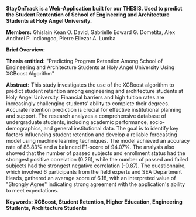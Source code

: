 **StayOnTrack is a Web-Application built for our THESIS. Used to predict the Student Rentention of School of Engineering and Architecture Students at Holy Angel University.**

**Members:**
Ghislain Kean O. David, 
Gabrielle Edward G. Dometita,
Alex Andhrei P. Indiongco, 
Pierre Ellezar A. Lumba

**Brief Overview:**

**Thesis entitled:**
"Predicting Program Retention Among School of Engineering and Architecture Students at Holy Angel University Using XGBoost Algorithm"

**Abstract:**
  This study investigates the use of the XGBoost algorithm to predict student retention among engineering and architecture students at Holy Angel University. Financial barriers and high tuition rates are increasingly challenging students' ability to complete their degrees. Accurate retention prediction is crucial for effective institutional planning and support. The research analyzes a comprehensive database of undergraduate students, including academic performance, socio-demographics, and general institutional data. The goal is to identify key factors influencing student retention and develop a reliable forecasting model using machine learning techniques. The model achieved an accuracy rate of 88.83% and a balanced F1-score of 94.07%. The analysis also showed that the number of passed subjects and enrollment status had the strongest positive correlation (0.26), while the number of passed and failed subjects had the strongest negative correlation (-0.87). The questionnaire, which involved 6 participants from the field experts and SEA Department Heads, gathered an average score of 6.18, with an interpreted value of "Strongly Agree" indicating strong agreement with the application's ability to meet expectations. 

**Keywords: XGBoost, Student Retention, Higher Education, Engineering Students, Architecture Students**
